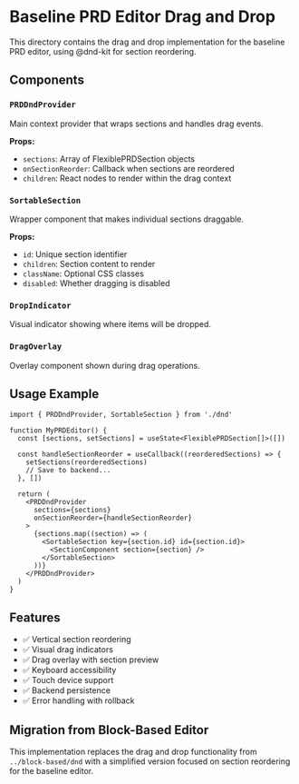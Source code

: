 # Baseline PRD Editor Drag and Drop

This directory contains the drag and drop implementation for the baseline PRD editor, using @dnd-kit for section reordering.

## Components

### `PRDDndProvider`
Main context provider that wraps sections and handles drag events.

**Props:**
- `sections`: Array of FlexiblePRDSection objects
- `onSectionReorder`: Callback when sections are reordered
- `children`: React nodes to render within the drag context

### `SortableSection`
Wrapper component that makes individual sections draggable.

**Props:**
- `id`: Unique section identifier
- `children`: Section content to render
- `className`: Optional CSS classes
- `disabled`: Whether dragging is disabled

### `DropIndicator`
Visual indicator showing where items will be dropped.

### `DragOverlay`
Overlay component shown during drag operations.

## Usage Example

```tsx
import { PRDDndProvider, SortableSection } from './dnd'

function MyPRDEditor() {
  const [sections, setSections] = useState<FlexiblePRDSection[]>([])

  const handleSectionReorder = useCallback((reorderedSections) => {
    setSections(reorderedSections)
    // Save to backend...
  }, [])

  return (
    <PRDDndProvider 
      sections={sections}
      onSectionReorder={handleSectionReorder}
    >
      {sections.map((section) => (
        <SortableSection key={section.id} id={section.id}>
          <SectionComponent section={section} />
        </SortableSection>
      ))}
    </PRDDndProvider>
  )
}
```

## Features

- ✅ Vertical section reordering
- ✅ Visual drag indicators
- ✅ Drag overlay with section preview
- ✅ Keyboard accessibility
- ✅ Touch device support
- ✅ Backend persistence
- ✅ Error handling with rollback

## Migration from Block-Based Editor

This implementation replaces the drag and drop functionality from `../block-based/dnd` with a simplified version focused on section reordering for the baseline editor.